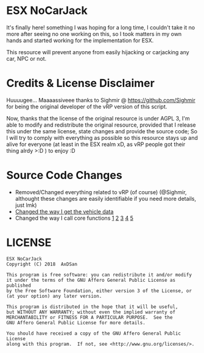 # ESX NoCarJack
It's finally here! something I was hoping for a long time, I couldn't take it no more after seeing
no one working on this, so I took matters in my own hands and started working for the implementation
for ESX.

This resource will prevent anyone from easily hijacking or carjacking any car, NPC or not.

# Credits & License Disclaimer
Huuuugee... Maaaassiveee thanks to Sighmir @ https://github.com/Sighmir for being the original developer of the vRP version of this script.

Now, thanks that the license of the original resource is under AGPL 3, I'm able to modify and redistribute the original resource, provided that I release this under the same license, state changes and provide the source code; So I will try to comply with everything as possible so this resource stays up and alive for everyone (at least in the ESX realm xD, as vRP people got their thing alrdy >:D ) to enjoy :D

# Source Code Changes
- Removed/Changed everything related to vRP (of course) (@Sighmir, althought these changes are easily identifiable if you need more details, just lmk)
- [Changed the way I get the vehicle data](https://github.com/AxDSan/esx_nocarjack/blob/master/server/nocarjack_sv.lua#L7)
- Changed the way I call core functions [1](https://github.com/AxDSan/esx_nocarjack/blob/86f1e484ecd7e9da36d973bb867a934802f04e52/server/nocarjack_sv.lua#L51) [2](https://github.com/AxDSan/esx_nocarjack/blob/86f1e484ecd7e9da36d973bb867a934802f04e52/server/nocarjack_sv.lua#L38) [3](https://github.com/AxDSan/esx_nocarjack/blob/86f1e484ecd7e9da36d973bb867a934802f04e52/client/nocarjack_cl.lua#L61) [4](https://github.com/AxDSan/esx_nocarjack/blob/86f1e484ecd7e9da36d973bb867a934802f04e52/client/nocarjack_cl.lua#L63) [5](https://github.com/AxDSan/esx_nocarjack/blob/86f1e484ecd7e9da36d973bb867a934802f04e52/client/nocarjack_cl.lua#L71)

# LICENSE
```
ESX NoCarJack
Copyright (C) 2018  AxDSan

This program is free software: you can redistribute it and/or modify
it under the terms of the GNU Affero General Public License as published
by the Free Software Foundation, either version 3 of the License, or
(at your option) any later version.

This program is distributed in the hope that it will be useful,
but WITHOUT ANY WARRANTY; without even the implied warranty of
MERCHANTABILITY or FITNESS FOR A PARTICULAR PURPOSE.  See the
GNU Affero General Public License for more details.

You should have received a copy of the GNU Affero General Public License
along with this program.  If not, see <http://www.gnu.org/licenses/>.
```

